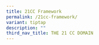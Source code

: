 ```yaml
---
title: 21CC Framework
permalink: /21cc-framework/
variant: tiptap
description: ""
third_nav_title: THE 21 CC DOMAIN
---
```

